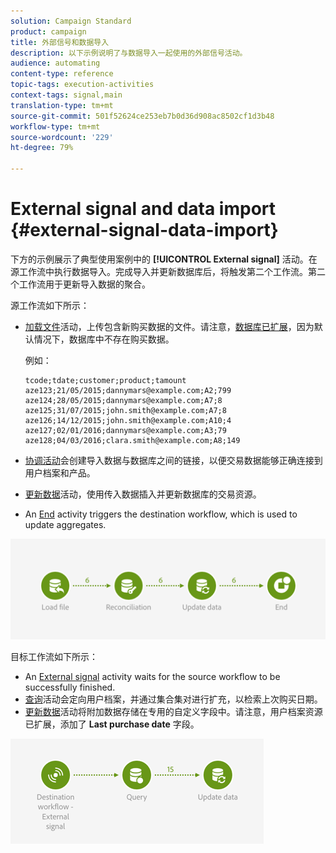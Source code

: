 ```yaml
---
solution: Campaign Standard
product: campaign
title: 外部信号和数据导入
description: 以下示例说明了与数据导入一起使用的外部信号活动。
audience: automating
content-type: reference
topic-tags: execution-activities
context-tags: signal,main
translation-type: tm+mt
source-git-commit: 501f52624ce253eb7b0d36d908ac8502cf1d3b48
workflow-type: tm+mt
source-wordcount: '229'
ht-degree: 79%

---
```



# External signal and data import {#external-signal-data-import}

下方的示例展示了典型使用案例中的 **[!UICONTROL External signal]** 活动。在源工作流中执行数据导入。完成导入并更新数据库后，将触发第二个工作流。第二个工作流用于更新导入数据的聚合。

源工作流如下所示：

* [加载文件](../../automating/using/load-file.md)活动，上传包含新购买数据的文件。请注意，[数据库已扩展](../../developing/using/data-model-concepts.md)，因为默认情况下，数据库中不存在购买数据。

   例如：

   ```
   tcode;tdate;customer;product;tamount
   aze123;21/05/2015;dannymars@example.com;A2;799
   aze124;28/05/2015;dannymars@example.com;A7;8
   aze125;31/07/2015;john.smith@example.com;A7;8
   aze126;14/12/2015;john.smith@example.com;A10;4
   aze127;02/01/2016;dannymars@example.com;A3;79
   aze128;04/03/2016;clara.smith@example.com;A8;149
   ```

* [协调活动](../../automating/using/reconciliation.md)会创建导入数据与数据库之间的链接，以便交易数据能够正确连接到用户档案和产品。
* [更新数据](../../automating/using/update-data.md)活动，使用传入数据插入并更新数据库的交易资源。
* An [End](../../automating/using/start-and-end.md) activity triggers the destination workflow, which is used to update aggregates.

![](assets/signal_example_source1.png)

目标工作流如下所示：

* An [External signal](../../automating/using/external-signal.md) activity waits for the source workflow to be successfully finished.
* [查询](../../automating/using/query.md#enriching-data)活动会定向用户档案，并通过集合集对进行扩充，以检索上次购买日期。
* [更新数据](../../automating/using/update-data.md)活动将附加数据存储在专用的自定义字段中。请注意，用户档案资源已扩展，添加了 **Last purchase date** 字段。

![](assets/signal_example_source2.png)
